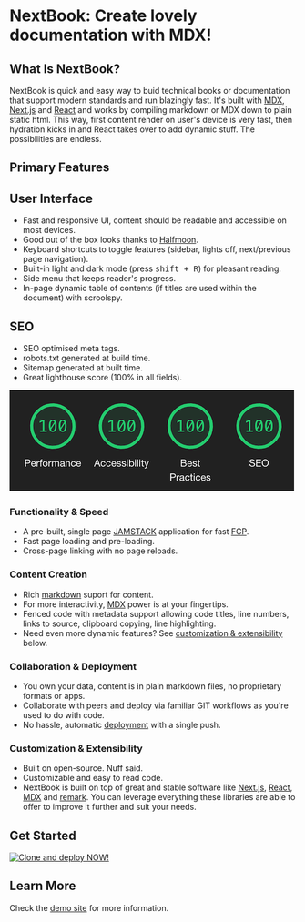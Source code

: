 # NextBook: Create lovely documentation with MDX!

## What Is NextBook?

NextBook is quick and easy way to buid technical books or documentation that support modern standards and run blazingly fast. It's built with [MDX](https://mdxjs.com/), [Next.js](https://nextjs.org/) and [React](https://reactjs.org/) and works by compiling markdown or MDX down to plain static html. This way, first content render on user's device is very fast, then hydration kicks in and React takes over to add dynamic stuff. The possibilities are endless.

## Primary Features

## User Interface

- Fast and responsive UI, content should be readable and accessible on most devices.
- Good out of the box looks thanks to [Halfmoon](https://www.gethalfmoon.com/).
- Keyboard shortcuts to toggle features (sidebar, lights off, next/previous page navigation).
- Built-in light and dark mode (press <kbd>shift + R</kbd>) for pleasant reading.
- Side menu that keeps reader's progress.
- In-page dynamic table of contents (if titles are used within the document) with scroolspy.

## SEO

- SEO optimised meta tags.
- robots.txt generated at build time.
- Sitemap generated at built time.
- Great lighthouse score (100% in all fields).

![Lighthouse Scores](public/images/lighthouse-score.png)

### Functionality & Speed

- A pre-built, single page [JAMSTACK](https://jamstack.org/) application for fast [FCP](https://developer.mozilla.org/en-US/docs/Glossary/First_contentful_paint).
- Fast page loading and pre-loading.
- Cross-page linking with no page reloads.

### Content Creation

- Rich [markdown](https://www.markdownguide.org/) suport for content.
- For more interactivity, [MDX](https://mdxjs.com/) power is at your fingertips.
- Fenced code with metadata support allowing code titles, line numbers, links to source, clipboard copying, line highlighting.
- Need even more dynamic features? See [customization & extensibility](#customization--extensibility) below.

### Collaboration & Deployment

- You own your data, content is in plain markdown files, no proprietary formats or apps.
- Collaborate with peers and deploy via familiar GIT workflows as you're used to do with code.
- No hassle, automatic [deployment](https://vercel.com/new) with a single push.

### Customization & Extensibility

- Built on open-source. Nuff said.
- Customizable and easy to read code.
- NextBook is built on top of great and stable software like [Next.js](https://nextjs.org/), [React](https://reactjs.org/), [MDX](https://mdxjs.com/) and [remark](https://github.com/remarkjs/remark). You can leverage everything these libraries are able to offer to improve it further and suit your needs.

## Get Started
[![Clone and deploy NOW!](https://vercel.com/button)](https://vercel.com/new/git/external?repository-url=https%3A%2F%2Fgithub.com%2Famiroff%2FNextBook)

## Learn More

Check the [demo site](https://next-book.vercel.app/) for more information.
